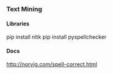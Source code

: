 ### Text Mining 



#### Libraries

pip install nltk
pip install pyspellchecker



#### Docs

http://norvig.com/spell-correct.html